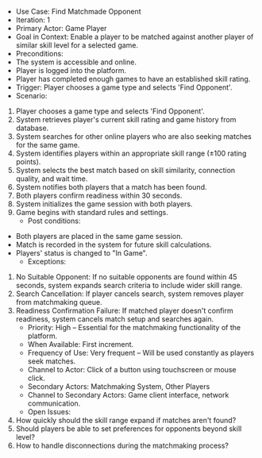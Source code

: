 * Use Case: Find Matchmade Opponent
* Iteration: 1
* Primary Actor: Game Player
* Goal in Context: Enable a player to be matched against another player of similar skill level for a selected game.
* Preconditions:
*  The system is accessible and online.
* Player is logged into the platform.
* Player has completed enough games to have an established skill rating.
* Trigger: Player chooses a game type and selects 'Find Opponent'.
* Scenario:
1. Player chooses a game type and selects 'Find Opponent'.
2. System retrieves player's current skill rating and game history from database.
3. System searches for other online players who are also seeking matches for the same game.
4. System identifies players within an appropriate skill range (±100 rating points).
5. System selects the best match based on skill similarity, connection quality, and wait time.
6. System notifies both players that a match has been found.
7. Both players confirm readiness within 30 seconds.
8. System initializes the game session with both players.
9. Game begins with standard rules and settings.
   * Post conditions:
* Both players are placed in the same game session.
* Match is recorded in the system for future skill calculations.
* Players' status is changed to "In Game".
  * Exceptions:
1. No Suitable Opponent: If no suitable opponents are found within 45 seconds, system expands search criteria to include wider skill range.
2. Search Cancellation: If player cancels search, system removes player from matchmaking queue.
3. Readiness Confirmation Failure: If matched player doesn't confirm readiness, system cancels match setup and searches again.
   * Priority: High – Essential for the matchmaking functionality of the platform.
   * When Available: First increment.
   * Frequency of Use: Very frequent – Will be used constantly as players seek matches.
   * Channel to Actor: Click of a button using touchscreen or mouse click.
   * Secondary Actors: Matchmaking System, Other Players
   * Channel to Secondary Actors: Game client interface, network communication.
   * Open Issues:
1. How quickly should the skill range expand if matches aren't found?
2. Should players be able to set preferences for opponents beyond skill level?
3. How to handle disconnections during the matchmaking process?